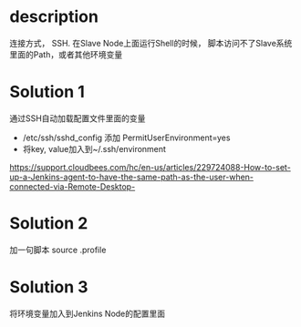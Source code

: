 # description
连接方式， SSH. 在Slave Node上面运行Shell的时候， 脚本访问不了Slave系统里面的Path，或者其他环境变量

# Solution 1
通过SSH自动加载配置文件里面的变量
  * /etc/ssh/sshd_config 添加 PermitUserEnvironment=yes
  * 将key, value加入到~/.ssh/environment

https://support.cloudbees.com/hc/en-us/articles/229724088-How-to-set-up-a-Jenkins-agent-to-have-the-same-path-as-the-user-when-connected-via-Remote-Desktop-

# Solution 2
加一句脚本 source .profile

# Solution 3
将环境变量加入到Jenkins Node的配置里面
